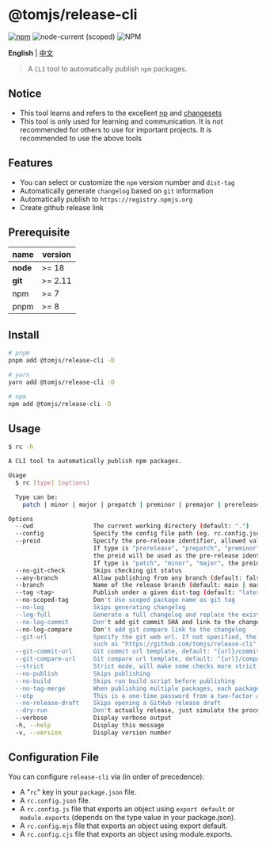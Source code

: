 # @tomjs/release-cli

[![npm](https://img.shields.io/npm/v/@tomjs/release-cli)](https://www.npmjs.com/package/@tomjs/release-cli) ![node-current (scoped)](https://img.shields.io/node/v/@tomjs/release-cli) ![NPM](https://img.shields.io/npm/l/@tomjs/release-cli)

**English** | [中文](./README.zh_CN.md)

> A `CLI` tool to automatically publish `npm` packages.

## Notice

- This tool learns and refers to the excellent [np](https://github.com/sindresorhus/np) and [changesets](https://github.com/changesets/changesets)
- This tool is only used for learning and communication. It is not recommended for others to use for important projects. It is recommended to use the above tools

## Features

- You can select or customize the `npm` version number and `dist-tag`
- Automatically generate `changelog` based on `git` information
- Automatically publish to `https://registry.npmjs.org`
- Create github release link

## Prerequisite

| name     | version |
| -------- | ------- |
| **node** | >= 18   |
| **git**  | >= 2.11 |
| npm      | >= 7    |
| pnpm     | >= 8    |

## Install

```bash
# pnpm
pnpm add @tomjs/release-cli -D

# yarn
yarn add @tomjs/release-cli -D

# npm
npm add @tomjs/release-cli -D
```

## Usage

```bash
$ rc -h

A CLI tool to automatically publish npm packages.

Usage
  $ rc [type] [options]

  Type can be:
    patch | minor | major | prepatch | preminor | premajor | prerelease

Options
  --cwd                 The current working directory (default: ".")
  --config              Specify the config file path (eg. rc.config.json)
  --preid               Specify the pre-release identifier, allowed values are "", "alpha", "beta", "rc".
                        If type is "prerelease", "prepatch", "preminor", "premajor",
                        the preid will be used as the pre-release identifier (default: "alpha").
                        If type is "patch", "minor", "major", the preid will be ignored.
  --no-git-check        Skips checking git status
  --any-branch          Allow publishing from any branch (default: false)
  --branch              Name of the release branch (default: main | master)
  --tag <tag>           Publish under a given dist-tag (default: "latest")
  --no-scoped-tag       Don't Use scoped package name as git tag
  --no-log              Skips generating changelog
  --log-full            Generate a full changelog and replace the existing content (default: false)
  --no-log-commit       Don't add git commit SHA and link to the changelog
  --no-log-compare      Don't add git compare link to the changelog
  --git-url             Specify the git web url. If not specified, the configuration of git or package.json will be read,
                        such as "https://github.com/tomjs/release-cli"
  --git-commit-url      Git commit url template, default: "{url}/commit/{sha}"
  --git-compare-url     Git compare url template, default: "{url}/compare/{diff}"
  --strict              Strict mode, will make some checks more strict (default: false)
  --no-publish          Skips publishing
  --no-build            Skips run build script before publishing
  --no-tag-merge        When publishing multiple packages, each package has its own independent tag and commit
  --otp                 This is a one-time password from a two-factor authenticator
  --no-release-draft    Skips opening a GitHub release draft
  --dry-run             Don't actually release, just simulate the process
  --verbose             Display verbose output
  -h, --help            Display this message
  -v, --version         Display version number
```

## Configuration File

You can configure `release-cli` via (in order of precedence):

- A "`rc`" key in your `package.json` file.
- A `rc.config.json` file.
- A `rc.config.js` file that exports an object using `export default` or `module.exports` (depends on the type value in your package.json).
- A `rc.config.mjs` file that exports an object using export default.
- A `rc.config.cjs` file that exports an object using module.exports.
